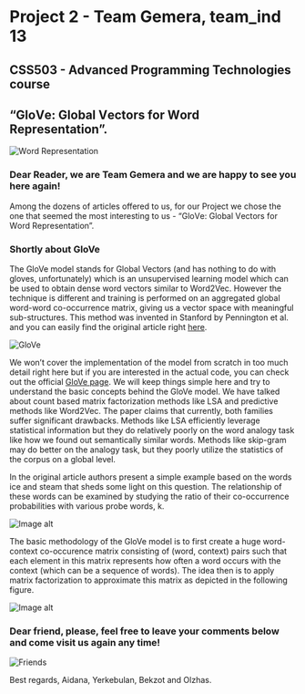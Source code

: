 # Project 2 - Team Gemera, team_ind 13
## CSS503 - Advanced Programming Technologies course
## “GlоVе: Glоbаl Vеctоrs fоr Wоrd Rеprеsеntаtiоn”.

![Wоrd Rеprеsеntаtiоn](https://media.giphy.com/media/87jGply3Ophq36yhaP/giphy.gif)

### Dear Reader, we are Team Gemera and we are happy to see you here again!

Among the dozens of articles offered to us, for our Project we chose the one that seemed the most interesting to us -  “GlоVе: Glоbаl Vеctоrs fоr Wоrd Rеprеsеntаtiоn”.


### Shortly about GloVe

The GloVe model stands for Global Vectors (and has nothing to do with gloves, unfortunately) which is an unsupervised learning model which can be used to obtain dense word vectors similar to Word2Vec. However the technique is different and training is performed on an aggregated global word-word co-occurrence matrix, giving us a vector space with meaningful sub-structures. This method was invented in Stanford by Pennington et al. and you can easily find the original article right [here](https://nlp.stanford.edu/pubs/glove.pdf).

![GloVe](https://media.giphy.com/media/MY01tMGTj6nEIvHzxA/giphy.gif)

We won’t cover the implementation of the model from scratch in too much detail right here but if you are interested in the actual code, you can check out the official [GloVe page](https://nlp.stanford.edu/projects/glove/). We will keep things simple here and try to understand the basic concepts behind the GloVe model. We have talked about count based matrix factorization methods like LSA and predictive methods like Word2Vec. The paper claims that currently, both families suffer significant drawbacks. Methods like LSA efficiently leverage statistical information but they do relatively poorly on the word analogy task like how we found out semantically similar words. Methods like skip-gram may do better on the analogy task, but they poorly utilize the statistics of the corpus on a global level.

In the original article authors present a simple example based on the words ice and steam that sheds some light on this question. The relationship of these words can be examined by studying the ratio of their co-occurrence probabilities with various probe words, k.

![Image alt](https://blog.acolyer.org/wp-content/uploads/2016/04/glove-table-1.png)

The basic methodology of the GloVe model is to first create a huge word-context co-occurence matrix consisting of (word, context) pairs such that each element in this matrix represents how often a word occurs with the context (which can be a sequence of words). The idea then is to apply matrix factorization to approximate this matrix as depicted in the following figure.

![Image alt](https://cdn-images-1.medium.com/max/800/1*UNtsSilztKXjLG99VXxSQw.png)

### Dear friend, please, feel free to leave your comments below and come visit us again any time!

![Friends](https://media.giphy.com/media/ZCZVa6W2f1W4mATLEc/giphy.gif)

Best regards,
Aidana, Yerkebulan, Bekzot and Olzhas.
